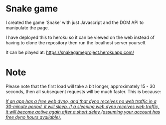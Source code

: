 # Snake game

I created the game 'Snake' with just Javascript and the DOM API to manipulate the page.

I have deployed this to heroku so it can be viewed on the web instead of having to clone the repository then run the localhost server yourself.

It can be played at: https://snakegameproject.herokuapp.com/

# Note
Please note that the first load will take a bit longer, approximately 15 - 30 seconds, then all subsequent requests will be much faster. This is because: 

<a href="https://devcenter.heroku.com/articles/free-dyno-hours#dyno-sleeping"><i>If an app has a free web dyno, and that dyno receives no web traffic in a 30-minute period, it will sleep. If a sleeping web dyno receives web traffic, it will become active again after a short delay (assuming your account has free dyno hours available).</i></a>

